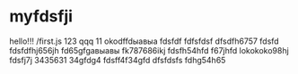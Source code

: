 # myfdsfji 
hello!!!
/first.js
123
qqq
11
okodffdыавыа
fdsfdf
fdfsfdsf
dfsdfh6757
fdsfd
fdsfdfhj656jh
fd65gfgавыавы
fk787686ikj
fdsfh54hfd
f67jhfd
lokokoko98hj
fdsfj7j
3435631
34gfdg4
fdsff4f34gfd
dfsfdsfs
fdhg54h65
